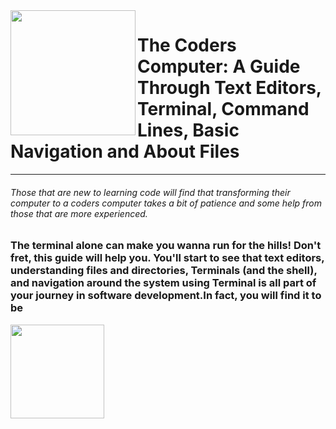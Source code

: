 <img align="left" width="200" height="200" src="https://media3.giphy.com/media/JmJMzlXOiI0dq/100.webp?cid=ecf05e473f12c53e615e3d3827df0a5b1d63d7a9a9274ce6&rid=100.webp">

# The Coders Computer: A Guide Through Text Editors, Terminal, Command Lines, Basic Navigation and About Files 
-----------
###### Those that are new to learning code will find that transforming their computer to a coders computer takes a bit of patience and some help from those that are more experienced. 



### The terminal alone can make you wanna run for the hills! Don't fret, this guide will help you. You'll start to see that text editors, understanding files and directories, Terminals (and the shell), and navigation around the system using Terminal is all part of your journey in software development.In fact, you will find it to be 
<img align="left" width="150" height="150" src="https://media3.giphy.com/media/26DNdV3b6dqn1jzR6/200w.webp?cid=ecf05e47bf4a5575e3b16f836161de54a694128fd9c429ea&rid=200w.webp">
